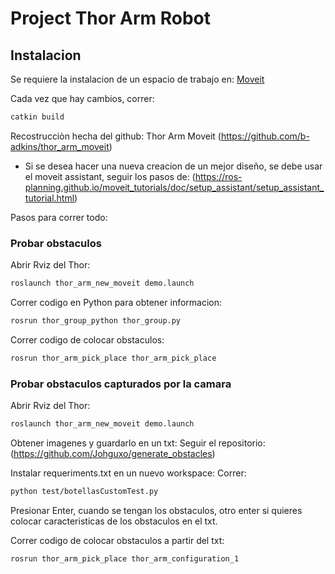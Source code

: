 # Project Thor Arm Robot

## Instalacion
Se requiere la instalacion de un espacio de trabajo en: [Moveit](https://ros-planning.github.io/moveit_tutorials/)

Cada vez que hay cambios, correr:
```sh
catkin build
```

Recostrucciòn hecha del github: Thor Arm Moveit (https://github.com/b-adkins/thor_arm_moveit)


* Si se desea hacer una nueva creacion de un mejor diseño, se debe usar el moveit assistant, seguir los pasos de:
(https://ros-planning.github.io/moveit_tutorials/doc/setup_assistant/setup_assistant_tutorial.html)


Pasos para correr todo:
### Probar obstaculos
Abrir Rviz del Thor:
```sh
roslaunch thor_arm_new_moveit demo.launch
```

Correr codigo en Python para obtener informacion:
```sh
rosrun thor_group_python thor_group.py
```

Correr codigo de colocar obstaculos:
```sh
rosrun thor_arm_pick_place thor_arm_pick_place
```

### Probar obstaculos capturados por la camara
Abrir Rviz del Thor:
```sh
roslaunch thor_arm_new_moveit demo.launch
```
Obtener imagenes y guardarlo en un txt:
Seguir el repositorio: (https://github.com/Johguxo/generate_obstacles)

Instalar requeriments.txt en un nuevo workspace:
Correr:
```sh
python test/botellasCustomTest.py
```
Presionar Enter, cuando se tengan los obstaculos, otro enter si quieres colocar caracteristicas de los obstaculos en el txt.

Correr codigo de colocar obstaculos a partir del txt:
```sh
rosrun thor_arm_pick_place thor_arm_configuration_1
```
